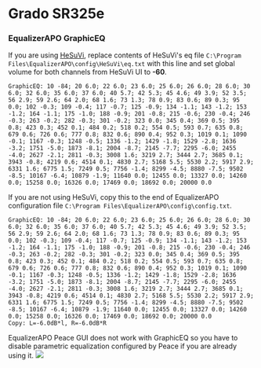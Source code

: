# Grado SR325e
### EqualizerAPO GraphicEQ
If you are using [HeSuVi](https://sourceforge.net/projects/hesuvi/), replace contents of HeSuVi's eq file `C:\Program Files\EqualizerAPO\config\HeSuVi\eq.txt` with this line and set global volume for both channels from HeSuVi UI to **-60**.
```
GraphicEQ: 10 -84; 20 6.0; 22 6.0; 23 6.0; 25 6.0; 26 6.0; 28 6.0; 30 6.0; 32 6.0; 35 6.0; 37 6.0; 40 5.7; 42 5.3; 45 4.6; 49 3.9; 52 3.5; 56 2.9; 59 2.6; 64 2.0; 68 1.6; 73 1.3; 78 0.9; 83 0.6; 89 0.3; 95 0.0; 102 -0.3; 109 -0.4; 117 -0.7; 125 -0.9; 134 -1.1; 143 -1.2; 153 -1.2; 164 -1.1; 175 -1.0; 188 -0.9; 201 -0.8; 215 -0.6; 230 -0.4; 246 -0.3; 263 -0.2; 282 -0.3; 301 -0.2; 323 0.0; 345 0.4; 369 0.5; 395 0.8; 423 0.3; 452 0.1; 484 0.2; 518 0.2; 554 0.5; 593 0.7; 635 0.8; 679 0.6; 726 0.6; 777 0.8; 832 0.6; 890 0.4; 952 0.3; 1019 0.1; 1090 -0.1; 1167 -0.3; 1248 -0.5; 1336 -1.2; 1429 -1.8; 1529 -2.8; 1636 -3.2; 1751 -5.0; 1873 -8.1; 2004 -8.7; 2145 -7.7; 2295 -6.0; 2455 -4.0; 2627 -2.1; 2811 -0.3; 3008 1.6; 3219 2.7; 3444 2.7; 3685 0.1; 3943 -0.8; 4219 0.6; 4514 0.1; 4830 2.7; 5168 5.5; 5530 2.2; 5917 2.9; 6331 1.6; 6775 1.5; 7249 0.5; 7756 -1.4; 8299 -4.5; 8880 -7.5; 9502 -8.5; 10167 -6.4; 10879 -1.9; 11640 0.0; 12455 0.0; 13327 0.0; 14260 0.0; 15258 0.0; 16326 0.0; 17469 0.0; 18692 0.0; 20000 0.0
```
If you are not using HeSuVi, copy this to the end of EqualizerAPO configuration file `C:\Program Files\EqualizerAPO\config\config.txt`.
```
GraphicEQ: 10 -84; 20 6.0; 22 6.0; 23 6.0; 25 6.0; 26 6.0; 28 6.0; 30 6.0; 32 6.0; 35 6.0; 37 6.0; 40 5.7; 42 5.3; 45 4.6; 49 3.9; 52 3.5; 56 2.9; 59 2.6; 64 2.0; 68 1.6; 73 1.3; 78 0.9; 83 0.6; 89 0.3; 95 0.0; 102 -0.3; 109 -0.4; 117 -0.7; 125 -0.9; 134 -1.1; 143 -1.2; 153 -1.2; 164 -1.1; 175 -1.0; 188 -0.9; 201 -0.8; 215 -0.6; 230 -0.4; 246 -0.3; 263 -0.2; 282 -0.3; 301 -0.2; 323 0.0; 345 0.4; 369 0.5; 395 0.8; 423 0.3; 452 0.1; 484 0.2; 518 0.2; 554 0.5; 593 0.7; 635 0.8; 679 0.6; 726 0.6; 777 0.8; 832 0.6; 890 0.4; 952 0.3; 1019 0.1; 1090 -0.1; 1167 -0.3; 1248 -0.5; 1336 -1.2; 1429 -1.8; 1529 -2.8; 1636 -3.2; 1751 -5.0; 1873 -8.1; 2004 -8.7; 2145 -7.7; 2295 -6.0; 2455 -4.0; 2627 -2.1; 2811 -0.3; 3008 1.6; 3219 2.7; 3444 2.7; 3685 0.1; 3943 -0.8; 4219 0.6; 4514 0.1; 4830 2.7; 5168 5.5; 5530 2.2; 5917 2.9; 6331 1.6; 6775 1.5; 7249 0.5; 7756 -1.4; 8299 -4.5; 8880 -7.5; 9502 -8.5; 10167 -6.4; 10879 -1.9; 11640 0.0; 12455 0.0; 13327 0.0; 14260 0.0; 15258 0.0; 16326 0.0; 17469 0.0; 18692 0.0; 20000 0.0
Copy: L=-6.0dB*l, R=-6.0dB*R
```
EqualizerAPO Peace GUI does not work with GraphicEQ so you have to disable parametric equalization configured by Peace if you are already using it.
![](https://raw.githubusercontent.com/jaakkopasanen/AutoEq/master/results/SBAF-Serious/innerfidelity/onear/Grado%20SR325e/Grado%20SR325e.png)
